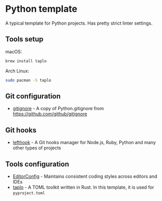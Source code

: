 # Python template

A typical template for Python projects. Has pretty strict linter settings.

## Tools setup

macOS:

```bash
brew install taplo
```

Arch Linux:

```bash
sudo pacman -S taplo
```

## Git configuration

- [gitignore](https://github.com/github/gitignore) - A copy of Python.gitignore from <https://github.com/github/gitignore>

## Git hooks

- [lefthook](https://github.com/evilmartians/lefthook) - A Git hooks manager for Node.js, Ruby, Python and many other types of projects

## Tools configuration

- [EditorConfig](https://editorconfig.org/) - Maintains consistent coding styles across editors and IDEs
- [taplo](https://github.com/tamasfe/taplo) - A TOML toolkit written in Rust. In this template, it is used for `pyproject.toml`
